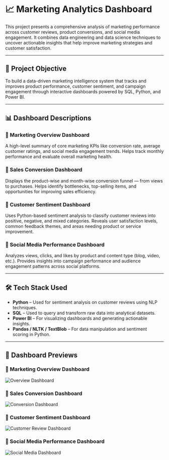 # 📈 Marketing Analytics Dashboard

This project presents a comprehensive analysis of marketing performance across customer reviews, product conversions, and social media engagement. It combines data engineering and data science techniques to uncover actionable insights that help improve marketing strategies and customer satisfaction.

---

## 🧩 Project Objective

To build a data-driven marketing intelligence system that tracks and improves product performance, customer sentiment, and campaign engagement through interactive dashboards powered by SQL, Python, and Power BI.

---

## 📊 Dashboard Descriptions

### 🔹 Marketing Overview Dashboard
A high-level summary of core marketing KPIs like conversion rate, average customer ratings, and social media engagement trends. Helps track monthly performance and evaluate overall marketing health.

### 🔹 Sales Conversion Dashboard
Displays the product-wise and month-wise conversion funnel — from views to purchases. Helps identify bottlenecks, top-selling items, and opportunities for improving sales efficiency.

### 🔹 Customer Sentiment Dashboard
Uses Python-based sentiment analysis to classify customer reviews into positive, negative, and mixed categories. Reveals user satisfaction levels, common feedback themes, and areas needing product or service improvement.

### 🔹 Social Media Performance Dashboard
Analyzes views, clicks, and likes by product and content type (blog, video, etc.). Provides insights into campaign performance and audience engagement patterns across social platforms.

---

## 🛠️ Tech Stack Used

- **Python** – Used for sentiment analysis on customer reviews using NLP techniques.
- **SQL** – Used to query and transform raw data into analytical datasets.
- **Power BI** – For visualizing dashboards and generating actionable insights.
- **Pandas / NLTK / TextBlob** – For data manipulation and sentiment scoring in Python.

---

## 📸 Dashboard Previews

### 🔹 Marketing Overview Dashboard
![Overview Dashboard]([assets/overview-dashboard.png](https://github.com/Sameer-0904/Data-Analytics-Projects/blob/main/Marketing_Analytics/Dashboard%20Images/Overview-Dashboard.png))

### 🔹 Sales Conversion Dashboard
![Conversion Dashboard]([assets/conversion-dashboard.png](https://github.com/Sameer-0904/Data-Analytics-Projects/blob/main/Marketing_Analytics/Dashboard%20Images/Conversion-Details-Dashboard.png))

### 🔹 Customer Sentiment Dashboard
![Customer Review Dashboard]([assets/customer-reviews-dashboard.png](https://github.com/Sameer-0904/Data-Analytics-Projects/blob/main/Marketing_Analytics/Dashboard%20Images/Customer-reviews-Dashboard.png))

### 🔹 Social Media Performance Dashboard
![Social Media Dashboard]([assets/social-media-dashboard.png](https://github.com/Sameer-0904/Data-Analytics-Projects/blob/main/Marketing_Analytics/Dashboard%20Images/Social-Media-Dashboard.png))

